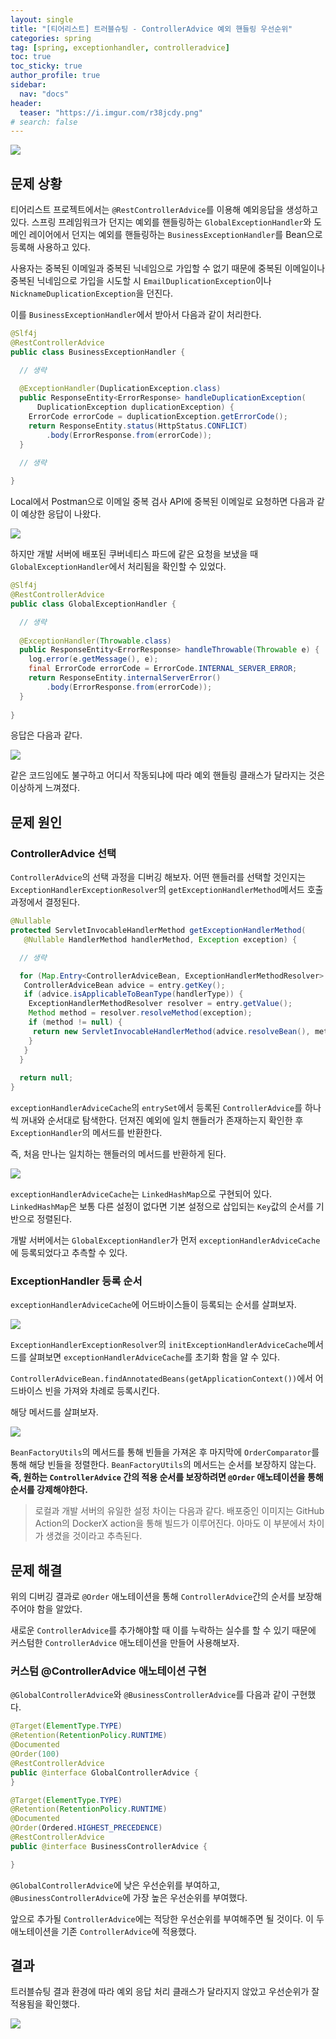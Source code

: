 ```yaml
---
layout: single
title: "[티어리스트] 트러블슈팅 - ControllerAdvice 예외 핸들링 우선순위"
categories: spring
tag: [spring, exceptionhandler, controlleradvice]
toc: true
toc_sticky: true
author_profile: true
sidebar:
  nav: "docs"
header:
  teaser: "https://i.imgur.com/r38jcdy.png"
# search: false
---
```


![](https://i.imgur.com/r38jcdy.png)

## 문제 상황

티어리스트 프로젝트에서는 `@RestControllerAdvice`를 이용해 예외응답을 생성하고 있다. 스프링 프레임워크가 던지는 예외를 핸들링하는 `GlobalExceptionHandler`와 도메인 레이어에서 던지는 예외를 핸들링하는 `BusinessExceptionHandler`를 Bean으로 등록해 사용하고 있다.

사용자는 중복된 이메일과 중복된 닉네임으로 가입할 수 없기 때문에 중복된 이메일이나 중복된 닉네임으로 가입을 시도할 시 `EmailDuplicationException`이나 `NicknameDuplicationException`을 던진다.

이를 `BusinessExceptionHandler`에서 받아서 다음과 같이 처리한다.

```java
@Slf4j  
@RestControllerAdvice  
public class BusinessExceptionHandler {  

  // 생략
  
  @ExceptionHandler(DuplicationException.class)  
  public ResponseEntity<ErrorResponse> handleDuplicationException(  
      DuplicationException duplicationException) {  
    ErrorCode errorCode = duplicationException.getErrorCode();  
    return ResponseEntity.status(HttpStatus.CONFLICT)
        .body(ErrorResponse.from(errorCode));  
  }  

  // 생략
  
}
```

Local에서 Postman으로 이메일 중복 검사 API에 중복된 이메일로 요청하면 다음과 같이 예상한 응답이 나왔다.

![](https://i.imgur.com/hkyC2uk.png)

하지만 개발 서버에 배포된 쿠버네티스 파드에 같은 요청을 보냈을 때 `GlobalExceptionHandler`에서 처리됨을 확인할 수 있었다.

```java
@Slf4j  
@RestControllerAdvice  
public class GlobalExceptionHandler {  

  // 생략
  
  @ExceptionHandler(Throwable.class)  
  public ResponseEntity<ErrorResponse> handleThrowable(Throwable e) {  
    log.error(e.getMessage(), e);  
    final ErrorCode errorCode = ErrorCode.INTERNAL_SERVER_ERROR;  
    return ResponseEntity.internalServerError()
        .body(ErrorResponse.from(errorCode));  
  }  
  
}
```

응답은 다음과 같다.

![](https://i.imgur.com/yWq10QG.png)

같은 코드임에도 불구하고 어디서 작동되냐에 따라 예외 핸들링 클래스가 달라지는 것은 이상하게 느껴졌다.

## 문제 원인

### ControllerAdvice 선택

`ControllerAdvice`의 선택 과정을 디버깅 해보자. 어떤 핸들러를 선택할 것인지는 `ExceptionHandlerExceptionResolver`의 `getExceptionHandlerMethod`메서드 호출 과정에서 결정된다.

```java
@Nullable  
protected ServletInvocableHandlerMethod getExceptionHandlerMethod(  
   @Nullable HandlerMethod handlerMethod, Exception exception) {  

  // 생략

  for (Map.Entry<ControllerAdviceBean, ExceptionHandlerMethodResolver> entry : this.exceptionHandlerAdviceCache.entrySet()) {  
   ControllerAdviceBean advice = entry.getKey();  
   if (advice.isApplicableToBeanType(handlerType)) {  
    ExceptionHandlerMethodResolver resolver = entry.getValue();  
    Method method = resolver.resolveMethod(exception);  
    if (method != null) {  
     return new ServletInvocableHandlerMethod(advice.resolveBean(), method, this.applicationContext);  
    }  
   }  
  }  
  
  return null;  
}
```


`exceptionHandlerAdviceCache`의 `entrySet`에서 등록된 `ControllerAdvice`를 하나씩 꺼내와 순서대로 탐색한다. 던져진 예외에 일치 핸들러가 존재하는지 확인한 후 `ExceptionHandler`의 메서드를 반환한다.

즉, 처음 만나는 일치하는 핸들러의 메서드를 반환하게 된다.

![](https://i.imgur.com/JIyuR0C.png)

`exceptionHandlerAdviceCache`는 `LinkedHashMap`으로 구현되어 있다. `LinkedHashMap`은 보통 다른 설정이 없다면 기본 설정으로 삽입되는 `Key`값의 순서를 기반으로 정렬된다.

개발 서버에서는 `GlobalExceptionHandler`가 먼저 `exceptionHandlerAdviceCache`에 등록되었다고 추측할 수 있다.

### ExceptionHandler 등록 순서

`exceptionHandlerAdviceCache`에 어드바이스들이 등록되는 순서를 살펴보자.

![](https://i.imgur.com/r5nu6ru.png)

`ExceptionHandlerExceptionResolver`의 `initExceptionHandlerAdviceCache`메서드를 살펴보면 `exceptionHandlerAdviceCache`를 초기화 함을 알 수 있다.

`ControllerAdviceBean.findAnnotatedBeans(getApplicationContext())`에서 어드바이스 빈을 가져와 차례로 등록시킨다.

해당 메서드를 살펴보자.

![](https://i.imgur.com/s0qh68o.png)

`BeanFactoryUtils`의 메서드를 통해 빈들을 가져온 후 마지막에 `OrderComparator`를 통해 해당 빈들을 정렬한다. `BeanFactoryUtils`의 메서드는 순서를 보장하지 않는다. **즉, 원하는 `ControllerAdvice` 간의 적용 순서를 보장하려면 `@Order` 애노테이션을 통해 순서를 강제해야한다.**

> 로컬과 개발 서버의 유일한 설정 차이는 다음과 같다. 배포중인 이미지는 GitHub Action의 DockerX action을 통해 빌드가 이루어진다. 아마도 이 부분에서 차이가 생겼을 것이라고 추측된다.

## 문제 해결

위의 디버깅 결과로 `@Order` 애노테이션을 통해 `ControllerAdvice`간의 순서를 보장해 주어야 함을 알았다.

새로운 `ControllerAdvice`를 추가해야할 때 이를 누락하는 실수를 할 수 있기 때문에 커스텀한 `ControllerAdvice` 애노테이션을 만들어 사용해보자.

### 커스텀 @ControllerAdvice 애노테이션 구현

`@GlobalControllerAdvice`와 `@BusinessControllerAdvice`를 다음과 같이 구현했다.

```java
@Target(ElementType.TYPE)
@Retention(RetentionPolicy.RUNTIME)
@Documented
@Order(100)
@RestControllerAdvice
public @interface GlobalControllerAdvice {
}
```

```java
@Target(ElementType.TYPE)
@Retention(RetentionPolicy.RUNTIME)
@Documented
@Order(Ordered.HIGHEST_PRECEDENCE)
@RestControllerAdvice
public @interface BusinessControllerAdvice {

}
```


`@GlobalControllerAdvice`에 낮은 우선순위를 부여하고, `@BusinessControllerAdvice`에 가장 높은 우선순위를 부여했다.

앞으로 추가될 `ControllerAdvice`에는 적당한 우선순위를 부여해주면 될 것이다. 이 두 애노테이션을 기존 `ControllerAdvice`에 적용했다.

## 결과

트러블슈팅 결과 환경에 따라 예외 응답 처리 클래스가 달라지지 않았고 우선순위가 잘 적용됨을 확인했다.

![](https://i.imgur.com/0Iubysg.png)

